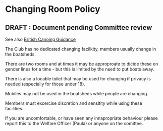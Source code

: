 # Changing Room Policy #

## DRAFT : Document pending Committee review ##

See also [British Canoing Guidance](https://www.britishcanoeing.org.uk/uploads/documents/G28-Changing-Room-Guidance-270716.pdf)

The Club has no dedicated changing facilkity, members usually change in the boatsheds.

There are two rooms and at times it may be approproate to dicide these on gender lines for a time - but this is limited by the need to put boats away.

There is also a locable toilet that may be used for changing if privacy is needed (especially for those under 18).

Mobiles may not be used in the boatsheds while people are changing.

Members must excercise discretion and sensitity while using these facilities.

If you are uncomfortable, or have seen any innapropriate behaviour please report this to the Welfare Officer (Paula) or anyone on the comittee.

